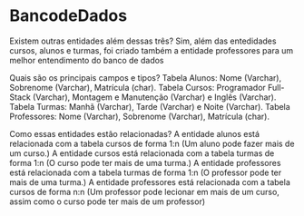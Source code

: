 # BancodeDados

Existem outras entidades além dessas três?
Sim, além das entedidades cursos, alunos e turmas, foi criado também a entidade professores para um melhor entendimento do banco de dados


Quais são os principais campos e tipos?
Tabela Alunos: Nome (Varchar), Sobrenome (Varchar), Matrícula (char).
Tabela Cursos: Programador Full-Stack (Varchar), Montagem e Manutenção (Varchar) e Inglês (Varchar).
Tabela Turmas: Manhã (Varchar), Tarde (Varchar) e Noite (Varchar).
Tabela Professores: Nome (Varchar), Sobrenome (Varchar), Matrícula (char).


Como essas entidades estão relacionadas?
A entidade alunos está relacionada com a tabela cursos de forma 1:n (Um aluno pode fazer mais de um curso.)
A entidade cursos está relacionada com a tabela turmas de forma 1:n (O curso pode ter mais de uma turma.)
A entidade professores está relacionada com a tabela turmas de forma 1:n (O professor pode ter mais de uma turma.)
A entidade professores está relacionada com a tabela cursos de forma n:n (Um professor pode lecionar em mais de um curso, assim como o curso pode ter mais de um professor)
